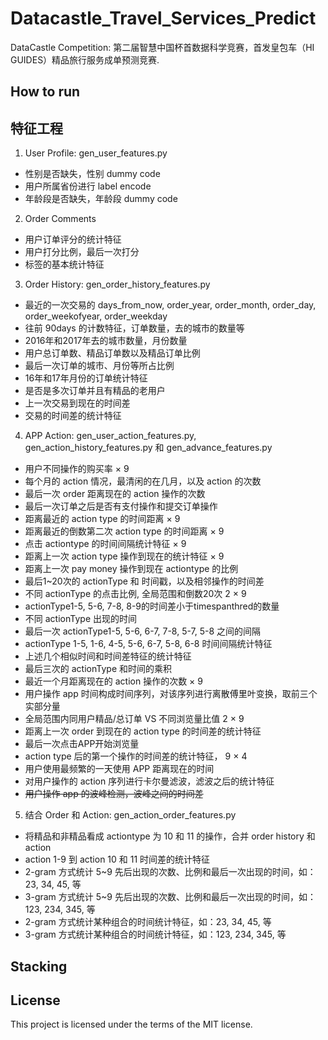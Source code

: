 # Datacastle_Travel_Services_Predict

DataCastle Competition: 第二届智慧中国杯首数据科学竞赛，首发皇包车（HI GUIDES）精品旅行服务成单预测竞赛.

## How to run

## 特征工程

1. User Profile: gen_user_features.py

- 性别是否缺失，性别 dummy code
- 用户所属省份进行 label encode
- 年龄段是否缺失，年龄段 dummy code

2. Order Comments

- 用户订单评分的统计特征
- 用户打分比例，最后一次打分
- 标签的基本统计特征

3. Order History: gen_order_history_features.py

- 最近的一次交易的 days_from_now, order_year, order_month, order_day, order_weekofyear, order_weekday
- 往前 90days 的计数特征，订单数量，去的城市的数量等
- 2016年和2017年去的城市数量，月份数量
- 用户总订单数、精品订单数以及精品订单比例
- 最后一次订单的城市、月份等所占比例
- 16年和17年月份的订单统计特征
- 是否是多次订单并且有精品的老用户
- 上一次交易到现在的时间差
- 交易的时间差的统计特征

4. APP Action: gen_user_action_features.py, gen_action_history_features.py 和 gen_advance_features.py

- 用户不同操作的购买率 × 9
- 每个月的 action 情况，最清闲的在几月，以及 action 的次数
- 最后一次 order 距离现在的 action 操作的次数
- 最后一次订单之后是否有支付操作和提交订单操作
- 距离最近的 action type 的时间距离 × 9
- 距离最近的倒数第二次 action type 的时间距离 × 9
- 点击 actiontype 的时间间隔统计特征 × 9
- 距离上一次 action type 操作到现在的统计特征 × 9
- 距离上一次 pay money 操作到现在 actiontype 的比例
- 最后1~20次的 actionType 和 时间戳，以及相邻操作的时间差
- 不同 actionType 的点击比例, 全局范围和倒数20次 2 × 9
- actionType1-5, 5-6, 7-8, 8-9的时间差小于timespanthred的数量
- 不同 actionType 出现的时间
- 最后一次 actionType1-5, 5-6, 6-7, 7-8, 5-7, 5-8 之间的间隔
- actionType 1-5, 1-6, 4-5, 5-6, 6-7, 5-8, 6-8 时间间隔统计特征
- 上述几个相似时间和时间差特征的统计特征
- 最后三次的 actionType 和时间的乘积
- 最近一个月距离现在的 action 操作的次数 × 9
- 用户操作 app 时间构成时间序列，对该序列进行离散傅里叶变换，取前三个实部分量
- 全局范围内同用户精品/总订单 VS 不同浏览量比值 2 × 9
- 距离上一次 order 到现在的 action type 的时间差的统计特征
- 最后一次点击APP开始浏览量
- action type 后的第一个操作的时间差的统计特征， 9 × 4
- 用户使用最频繁的一天使用 APP 距离现在的时间
- 对用户操作的 action 序列进行卡尔曼滤波，滤波之后的统计特征
- ~~用户操作 app 的波峰检测，波峰之间的时间差~~

5. 结合 Order 和 Action: gen_action_order_features.py

- 将精品和非精品看成 actiontype 为 10 和 11 的操作，合并 order history 和 action
- action 1-9 到 action 10 和 11 时间差的统计特征
- 2-gram 方式统计 5~9 先后出现的次数、比例和最后一次出现的时间，如：23, 34, 45, 等
- 3-gram 方式统计 5~9 先后出现的次数、比例和最后一次出现的时间，如：123, 234, 345, 等
- 2-gram 方式统计某种组合的时间统计特征，如：23, 34, 45, 等
- 3-gram 方式统计某种组合的时间统计特征，如：123, 234, 345, 等

## Stacking

## License

This project is licensed under the terms of the MIT license.

